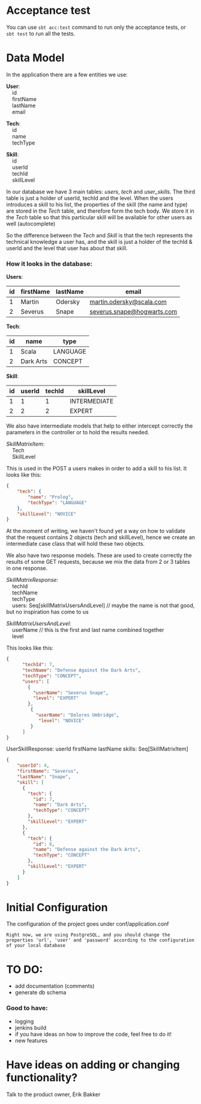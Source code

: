 # Acceptance test
You can use `sbt acc:test` command to run only the acceptance tests, or `sbt test` to run all the tests.

# Data Model
In the application there are a few entities we use:

**User**:  
&nbsp;&nbsp;&nbsp;&nbsp;id  
&nbsp;&nbsp;&nbsp;&nbsp;firstName  
&nbsp;&nbsp;&nbsp;&nbsp;lastName  
&nbsp;&nbsp;&nbsp;&nbsp;email  

**Tech**:  
&nbsp;&nbsp;&nbsp;&nbsp;id  
&nbsp;&nbsp;&nbsp;&nbsp;name  
&nbsp;&nbsp;&nbsp;&nbsp;techType  

**Skill**:  
&nbsp;&nbsp;&nbsp;&nbsp;id  
&nbsp;&nbsp;&nbsp;&nbsp;userId  
&nbsp;&nbsp;&nbsp;&nbsp;techId  
&nbsp;&nbsp;&nbsp;&nbsp;skillLevel  

In our database we have 3 main tables: *users*, *tech* and *user_skills*.
The third table is just a holder of userId, techId and the level.
When the users introduces a skill to his list, the properties of the skill (the name and type) are stored in the *Tech* table, and therefore form the tech body.
We store it in the *Tech* table so that this particular skill will be available for other users as well (autocomplete)

So the difference between the *Tech* and *Skill* is that the tech represents the technical knowledge a user has, and the skill is just a holder of the techId & userId and the level that user has about that skill.

### How it looks in the database:
**Users**:  

|id      | firstName | lastName  | email                       |
|--------|-----------|-----------|-----------------------------|
|1       | Martin     | Odersky  | martin.odersky@scala.com |
|2       | Severus   | Snape     | severus.snape@hogwarts.com  |

**Tech**:  

|id      | name      | type       |
|--------|-----------|------------|
|1       | Scala     | LANGUAGE   |
|2       | Dark Arts | CONCEPT |

**Skill**:  

|id      | userId    | techId    | skillLevel  |
|--------|-----------|-----------|-------------|
|1       | 1         | 1         | INTERMEDIATE |
|2       | 2         | 2         | EXPERT   |

We also have intermediate models that help to either intercept correctly the parameters in the controller or to hold the results needed.

*SkillMatrixItem*:  
&nbsp;&nbsp;&nbsp;&nbsp;Tech  
&nbsp;&nbsp;&nbsp;&nbsp;SkillLevel

This is used in the POST a users makes in order to add a skill to his list. It looks like this:
```json 
{
	"tech": {
		"name": "Prolog",
		"techType": "LANGUAGE"
	},
	"skillLevel": "NOVICE"
}
```

At the moment of writing, we haven't found yet a way on how to validate that the request contains 2 objects (tech and skillLevel), hence we create an intermediate case class that will hold these two objects.

We also have two response models. These are used to create correctly the results of some GET requests, because we mix the data from 2 or 3 tables in one response.

*SkillMatrixResponse*:  
&nbsp;&nbsp;&nbsp;&nbsp;techId  
&nbsp;&nbsp;&nbsp;&nbsp;techName  
&nbsp;&nbsp;&nbsp;&nbsp;techType  
&nbsp;&nbsp;&nbsp;&nbsp;users: Seq[skillMatrixUsersAndLevel] // maybe the name is not that good, but no inspiration has come to us

*SkillMatrixUsersAndLevel*:  
&nbsp;&nbsp;&nbsp;&nbsp;userName // this is the first and last name combined together  
&nbsp;&nbsp;&nbsp;&nbsp;level

This looks like this:
```json
{
      "techId": 7,
      "techName": "Defense Against the Dark Arts",
      "techType": "CONCEPT",
      "users": [
        {
          "userName": "Severus Snape",
          "level": "EXPERT"
        },
         {
           "userName": "Dolores Umbridge",
            "level": "NOVICE"
         }
      ]
}
```

UserSkillResponse:
    userId
    firstName
    lastName
    skills: Seq[SkillMatrixItem]

```json
{
    "userId": 4,
    "firstName": "Severus",
    "lastName": "Snape",
    "skill": [
      {
        "tech": {
          "id": 7,
          "name": "Dark Arts",
          "techType": "CONCEPT"
        },
        "skillLevel": "EXPERT"
      },
      {
        "tech": {
          "id": 8,
          "name": "Defense against the Dark Arts",
          "techType": "CONCEPT"
        },
        "skillLevel": "EXPERT"
      }
    ]
}
```
# Initial Configuration
The configuration of the project goes under conf/application.conf  
```<code>
Right now, we are using PostgreSQL, and you should change the properties 'url', 'user' and 'password' according to the configuration of your local database
```
# TO DO:
- add documentation (comments)
- generate db schema

### Good to have:
- logging
- jenkins build
- if you have ideas on how to improve the code, feel free to do it!
- new features

# Have ideas on adding or changing functionality?
Talk to the product owner, Erik Bakker